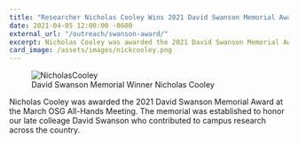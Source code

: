 ```yaml
---
title: "Researcher Nicholas Cooley Wins 2021 David Swanson Memorial Award"
date: 2021-04-05 12:00:00 -0600
external_url: "/outreach/swanson-award/"
excerpt: Nicholas Cooley was awarded the 2021 David Swanson Memorial Award at the March OSG All-Hands Meeting. The memorial was established to honor our late colleage David Swanson who contributed to campus research across the country.
card_image: /assets/images/nickcooley.png
---
```

<figure class="figure">
<img src="{{site.baseurl}}/assets/images/nickcooley.png" class="figure-img img-fluid rounded" alt="NicholasCooley">
<figcaption class="figure-caption">David Swanson Memorial Winner Nicholas Cooley</figcaption>
</figure>

Nicholas Cooley was awarded the 2021 David Swanson Memorial Award at the March OSG All-Hands Meeting. The memorial was established to honor our late colleage David Swanson who contributed to campus research across the country.


